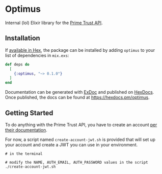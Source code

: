 # Optimus

Internal (lol) Elixir library for the [Prime Trust API](https://documentation.primetrust.com).

## Installation

If [available in Hex](https://hex.pm/docs/publish), the package can be installed
by adding `optimus` to your list of dependencies in `mix.exs`:

```elixir
def deps do
  [
    {:optimus, "~> 0.1.0"}
  ]
end
```

Documentation can be generated with [ExDoc](https://github.com/elixir-lang/ex_doc)
and published on [HexDocs](https://hexdocs.pm). Once published, the docs can
be found at <https://hexdocs.pm/optimus>.

## Getting Started

To do anything with the Prime Trust API, you have to create an account [per their documentation](https://documentation.primetrust.com/#section/Creating-a-User).

For now, a script named `create-account-jwt.sh` is provided that will set up your account and create a JWT you can use in your environment.

```
# in the terminal

# modify the NAME, AUTH_EMAIL, AUTH_PASSWORD values in the script
./create-account-jwt.sh
```
